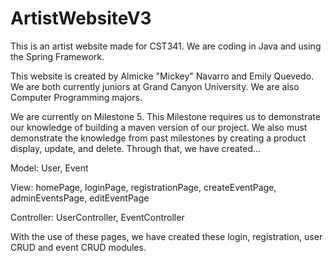 # ArtistWebsiteV3
This is an artist website made for CST341. We are coding in Java and using the Spring Framework.

This website is created by Almicke "Mickey" Navarro and Emily Quevedo. We are both currently juniors at Grand Canyon University. We are also Computer Programming majors.

We are currently on Milestone 5. This Milestone requires us to demonstrate our knowledge of building a maven version of our project. We also must demonstrate the knowledge from past milestones by creating a product display, update, and delete. Through that, we have created...

  Model: User, Event
  
  View: homePage, loginPage, registrationPage, createEventPage, adminEventsPage, editEventPage
  
  Controller: UserController, EventController
  
With the use of these pages, we have created these login, registration, user CRUD and event CRUD modules.
